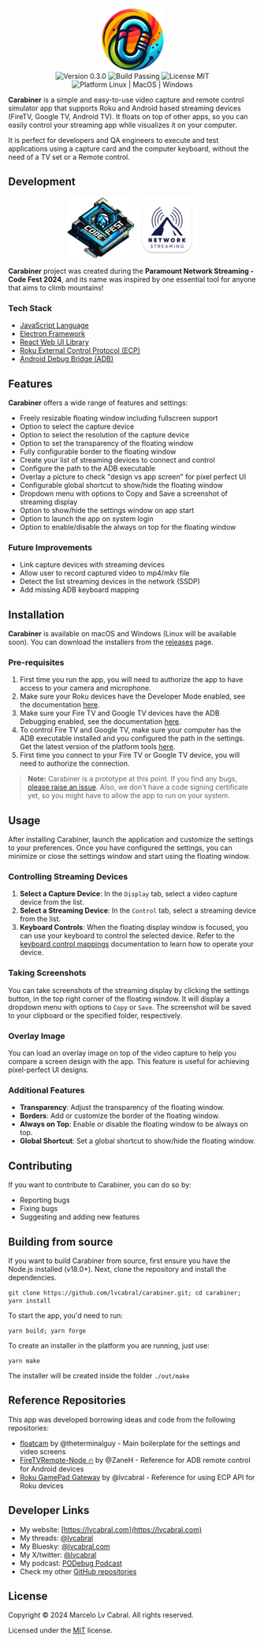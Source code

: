 <p align="center">
  <img  src="src/carabiner-icon.png" height="125px" alt="Carabiner logo"> <br/>
  <img  src="https://img.shields.io/badge/Version-0.3.0-blue.svg" alt="Version 0.3.0" />
  <img  src="https://img.shields.io/badge/Build-Passing-green.svg" alt="Build Passing" />
  <img src="https://img.shields.io/badge/license-MIT-brightgreen?style=flat-square" alt="License MIT" />
  <img src="https://img.shields.io/badge/Platform-Linux%20%7C%20MacOS%20%7C%20Windows-blue?style=flat-square" alt="Platform Linux | MacOS | Windows" />
</p>

**Carabiner** is a simple and easy-to-use video capture and remote control simulator app that supports Roku and Android based streaming devices (FireTV, Google TV, Android TV). It floats on top of other apps, so you can easily control your streaming app while visualizes it on your computer.

It is perfect for developers and QA engineers to execute and test applications using a capture card and the computer keyboard, without the need of a TV set or a Remote control.

## Development

<p align="center"><img  src="./public/images/codefest-2024.webp" height="125px" alt="Code Fest">
<img  src="./public/images/network-streaming.png" height="125px" alt="Code Fest">
</p>

**Carabiner** project was created during the **Paramount Network Streaming - Code Fest 2024**, and its name was inspired by one essential tool for anyone that aims to climb mountains!

### Tech Stack

- [JavaScript Language](https://developer.mozilla.org/en-US/docs/Web/JavaScript)
- [Electron Framework](https://www.electronjs.org/)
- [React Web UI Library](https://react.dev/)
- [Roku External Control Protocol (ECP)](https://developer.roku.com/docs/developer-program/dev-tools/external-control-api.md)
- [Android Debug Bridge (ADB)](https://developer.android.com/tools/adb)

## Features

**Carabiner** offers a wide range of features and settings:

- Freely resizable floating window including fullscreen support
- Option to select the capture device
- Option to select the resolution of the capture device
- Option to set the transparency of the floating window
- Fully configurable border to the floating window
- Create your list of streaming devices to connect and control
- Configure the path to the ADB executable
- Overlay a picture to check "design vs app screen" for pixel perfect UI
- Configurable global shortcut to show/hide the floating window
- Dropdown menu with options to Copy and Save a screenshot of streaming display
- Option to show/hide the settings window on app start
- Option to launch the app on system login
- Option to enable/disable the always on top for the floating window

### Future Improvements

- Link capture devices with streaming devices
- Allow user to record captured video to mp4/mkv file
- Detect the list streaming devices in the network (SSDP)
- Add missing ADB keyboard mapping

## Installation

**Carabiner** is available on macOS and Windows (Linux will be available soon). You can download the installers from the [releases](https://github.com/lvcabral/carabiner/releases) page.

### Pre-requisites

1. First time you run the app, you will need to authorize the app to have access to your camera and microphone.
2. Make sure your Roku devices have the Developer Mode enabled, see the documentation [here](https://developer.roku.com/docs/developer-program/getting-started/developer-setup.md).
3. Make sure your Fire TV and Google TV devices have the ADB Debugging enabled, see the documentation [here](https://developer.android.com/studio/command-line/adb).
4. To control Fire TV and Google TV, make sure your computer has the ADB executable installed and you configured the path in the settings. Get the latest version of the platform tools [here](https://developer.android.com/studio/releases/platform-tools.html).
5. First time you connect to your Fire TV or Google TV device, you will need to authorize the connection.

> **Note:** Carabiner is a prototype at this point. If you find any bugs, [please raise an issue](https://github.com/lvcabral/carabiner/issues/new). Also, we don't have a code signing certificate yet, so you might have to allow the app to run on your system.

## Usage

After installing Carabiner, launch the application and customize the settings to your preferences. Once you have configured the settings, you can minimize or close the settings window and start using the floating window.

### Controlling Streaming Devices

1. **Select a Capture Device**: In the `Display` tab, select a video capture device from the list.
2. **Select a Streaming Device**: In the `Control` tab, select a streaming device from the list.
3. **Keyboard Controls**: When the floating display window is focused, you can use your keyboard to control the selected device. Refer to the [keyboard control mappings](./docs/key-mappings.md) documentation to learn how to operate your device.

### Taking Screenshots

You can take screenshots of the streaming display by clicking the settings button, in the top right corner of the floating window. It will display a dropdown menu with options to `Copy` or `Save`. The screenshot will be saved to your clipboard or the specified folder, respectively.

### Overlay Image

You can load an overlay image on top of the video capture to help you compare a screen design with the app. This feature is useful for achieving pixel-perfect UI designs.

### Additional Features

- **Transparency**: Adjust the transparency of the floating window.
- **Borders**: Add or customize the border of the floating window.
- **Always on Top**: Enable or disable the floating window to be always on top.
- **Global Shortcut**: Set a global shortcut to show/hide the floating window.

## Contributing

If you want to contribute to Carabiner, you can do so by:

- Reporting bugs
- Fixing bugs
- Suggesting and adding new features

## Building from source

If you want to build Carabiner from source, first ensure you have the Node.js installed (v18.0+).
Next, clone the repository and install the dependencies.

```console
git clone https://github.com/lvcabral/carabiner.git; cd carabiner; yarn install
```

To start the app, you'd need to run:

```console
yarn build; yarn forge
```

To create an installer in the platform you are running, just use:

```console
yarn make
```

The installer will be created inside the folder `./out/make`

## Reference Repositories

This app was developed borrowing ideas and code from the following repositories:

- [floatcam](https://github.com/theterminalguy/floatcam) by @theterminalguy - Main boilerplate for the settings and video screens
- [FireTVRemote-Node 🔥](https://github.com/ZaneH/firetv-remote/) by @ZaneH - Reference for ADB remote control for Android devices
- [Roku GamePad Gateway](https://github.com/lvcabral/roku-gpg) by @lvcabral - Reference for using ECP API for Roku devices

## Developer Links

- My website: [https://lvcabral.com](https://lvcabral.com)
- My threads: [@lvcabral](https://www.threads.net/@lvcabral)
- My Bluesky: [@lvcabral.com](https://bsky.app/profile/lvcabral.com)
- My X/twitter: [@lvcabral](https://twitter.com/lvcabral)
- My podcast: [PODebug Podcast](http://podebug.com)
- Check my other [GitHub repositories](https://github.com/lvcabral)

## License

Copyright © 2024 Marcelo Lv Cabral. All rights reserved.

Licensed under the [MIT](LICENSE) license.
